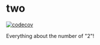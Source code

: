 # two

[![codecov](https://codecov.io/gh/monkey-play/two/branch/master/graph/badge.svg)](https://codecov.io/gh/monkey-play/two)

Everything about the number of "2"!
